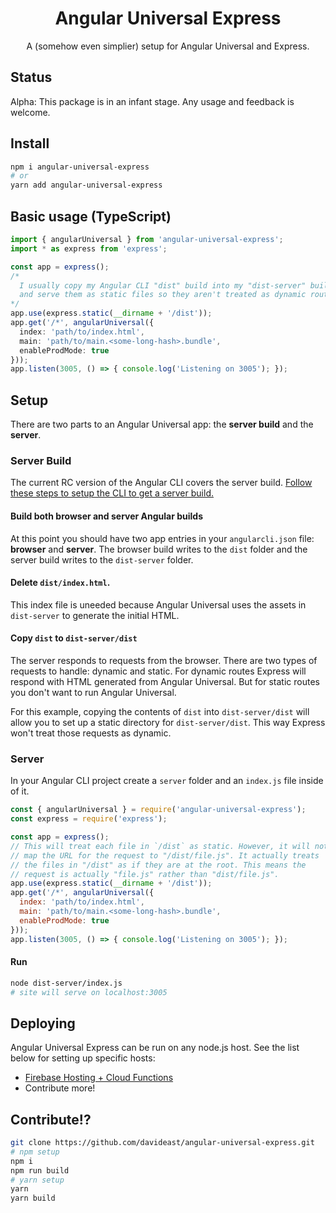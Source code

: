 <div align="center">
  <h1 align="center">Angular Universal Express</h1>
  <p align="center">
    A (somehow even simplier) setup for Angular Universal and Express.
  </p>
</div>

## Status
Alpha: This package is in an infant stage. Any usage and feedback is welcome.

## Install
```bash
npm i angular-universal-express
# or
yarn add angular-universal-express
```

## Basic usage (TypeScript)
```ts
import { angularUniversal } from 'angular-universal-express';
import * as express from 'express';

const app = express();
/* 
  I usually copy my Angular CLI "dist" build into my "dist-server" build 
  and serve them as static files so they aren't treated as dynamic routes.
*/
app.use(express.static(__dirname + '/dist'));
app.get('/*', angularUniversal({
  index: 'path/to/index.html',
  main: 'path/to/main.<some-long-hash>.bundle',
  enableProdMode: true
}));
app.listen(3005, () => { console.log('Listening on 3005'); });
```

## Setup
There are two parts to an Angular Universal app: the **server build** and the **server**.

### Server Build
The current RC version of the Angular CLI covers the server build. [Follow these steps to setup the CLI to get a server build.](https://github.com/angular/angular-cli/blob/master/docs/documentation/stories/universal-rendering.md)

#### Build both browser and server Angular builds
At this point you should have two app entries in your `angularcli.json` file: **browser** and **server**. The browser build writes to the `dist` folder and the server build writes to the `dist-server` folder. 

#### Delete `dist/index.html`. 
This index file is uneeded because Angular Universal uses the assets in `dist-server` to generate the initial HTML.

#### Copy `dist` to `dist-server/dist`

The server responds to requests from the browser. There are two types of requests to handle: dynamic and static. For dynamic routes Express will respond with HTML generated from Angular Universal. But for static routes you don't want to run Angular Universal. 

For this example, copying the contents of `dist` into `dist-server/dist` will allow you to set up a static directory for `dist-server/dist`. This way Express won't treat those requests as dynamic.

### Server

In your Angular CLI project create a `server` folder and an `index.js` file inside of it.

```js
const { angularUniversal } = require('angular-universal-express');
const express = require('express');

const app = express();
// This will treat each file in `/dist` as static. However, it will not
// map the URL for the request to "/dist/file.js". It actually treats 
// the files in "/dist" as if they are at the root. This means the
// request is actually "file.js" rather than "dist/file.js". 
app.use(express.static(__dirname + '/dist'));
app.get('/*', angularUniversal({
  index: 'path/to/index.html',
  main: 'path/to/main.<some-long-hash>.bundle',
  enableProdMode: true
}));
app.listen(3005, () => { console.log('Listening on 3005'); });
```

#### Run

```bash
node dist-server/index.js
# site will serve on localhost:3005
```

## Deploying

Angular Universal Express can be run on any node.js host. See the list below for setting up specific hosts:
- [Firebase Hosting + Cloud Functions](https://github.com/davideast/angular-universal-express-firebase)
- Contribute more!


## Contribute!?
```bash
git clone https://github.com/davideast/angular-universal-express.git
# npm setup
npm i 
npm run build
# yarn setup
yarn
yarn build
```
